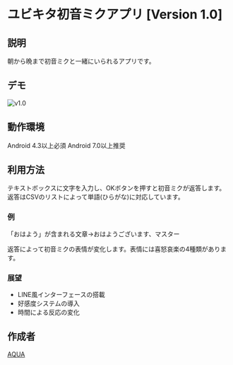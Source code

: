 ユビキタ初音ミクアプリ [Version 1.0]
====

## 説明
朝から晩まで初音ミクと一緒にいられるアプリです。

## デモ
![v1.0](https://github.com/Aqua-ix/Pictures/blob/YoubiMiku/v1.gif "v1.0")

## 動作環境
Android 4.3以上必須
Android 7.0以上推奨

## 利用方法
テキストボックスに文字を入力し、OKボタンを押すと初音ミクが返答します。
返答はCSVのリストによって単語(ひらがな)に対応しています。
### 例
「おはよう」が含まれる文章→おはようございます、マスター

返答によって初音ミクの表情が変化します。表情には喜怒哀楽の4種類があります。


### 展望
- LINE風インターフェースの搭載
- 好感度システムの導入
- 時間による反応の変化

## 作成者

[AQUA](https://github.com/Aqua_ix)
